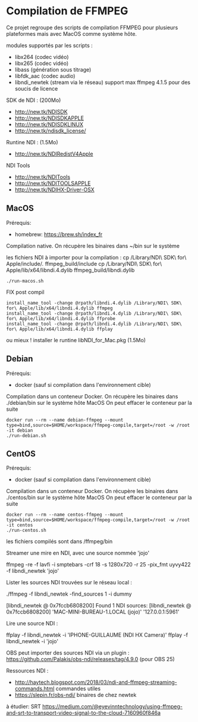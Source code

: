 # Compilation de FFMPEG

Ce projet regroupe des scripts de compilation FFMPEG pour plusieurs plateformes mais avec MacOS comme système hôte.

modules supportés par les scripts :

* libx264 (codec vidéo)
* libx265 (codec vidéo)
* libass (génération sous titrage)
* libfdk_aac (codec audio)
* libndi_newtek (stream via le réseau) support max ffmpeg 4.1.5 pour des soucis de licence

SDK de NDI : (200Mo)
* http://new.tk/NDISDK
* http://new.tk/NDISDKAPPLE
* http://new.tk/NDISDKLINUX
* http://new.tk/ndisdk_license/

Runtine NDI : (1.5Mo)
* http://new.tk/NDIRedistV4Apple

NDI Tools
* http://new.tk/NDITools
* http://new.tk/NDITOOLSAPPLE
* http://new.tk/NDIHX-Driver-OSX

## MacOS

Prérequis:

* homebrew: https://brew.sh/index_fr

Compilation native. On récupère les binaires dans ~/bin sur le système

les fichiers NDI à importer pour la compilation :
cp /Library/NDI\ SDK\ for\ Apple/include/*.* ffmpeg_build/include
cp /Library/NDI\ SDK\ for\ Apple/lib/x64/libndi.4.dylib ffmpeg_build/libndi.dylib

```
./run-macos.sh
```

FIX post compil
```
install_name_tool -change @rpath/libndi.4.dylib /Library/NDI\ SDK\ for\ Apple/lib/x64/libndi.4.dylib ffmpeg
install_name_tool -change @rpath/libndi.4.dylib /Library/NDI\ SDK\ for\ Apple/lib/x64/libndi.4.dylib ffprobe
install_name_tool -change @rpath/libndi.4.dylib /Library/NDI\ SDK\ for\ Apple/lib/x64/libndi.4.dylib ffplay
```

ou mieux ! installer le runtine libNDI_for_Mac.pkg (1.5Mo)

## Debian

Prérequis:

* docker (sauf si compilation dans l'environnement cible)

Compilation dans un conteneur Docker. On récupère les binaires dans ./debian/bin sur le système hôte MacOS
On peut effacer le conteneur par la suite

```
docker run --rm --name debian-ffmpeg --mount type=bind,source=$HOME/workspace/ffmpeg-compile,target=/root -w /root -it debian
./run-debian.sh
```

## CentOS

Prérequis:

* docker (sauf si compilation dans l'environnement cible)

Compilation dans un conteneur Docker. On récupère les binaires dans ./centos/bin sur le système hôte MacOS
On peut effacer le conteneur par la suite

```
docker run --rm --name centos-ffmpeg --mount type=bind,source=$HOME/workspace/ffmpeg-compile,target=/root -w /root -it centos
./run-centos.sh
```

les fichiers compilés sont dans /ffmpeg/bin

Streamer une mire en NDI, avec une source nommée 'jojo'

ffmpeg -re -f lavfi -i smptebars -crf 18 -s 1280x720 -r 25 -pix_fmt uyvy422 -f libndi_newtek 'jojo'

Lister les sources NDI trouvées sur le réseau local :

./ffmpeg -f libndi_newtek -find_sources 1 -i dummy

[libndi_newtek @ 0x7fccb6808200] Found 1 NDI sources:
[libndi_newtek @ 0x7fccb6808200] 	'MAC-MINI-BUREAU-1.LOCAL (jojo)'	'127.0.0.1:5961'

Lire une source NDI :

ffplay -f libndi_newtek -i 'IPHONE-GUILLAUME (NDI HX Camera)'
ffplay -f libndi_newtek -i 'jojo'

OBS peut importer des sources NDI via un plugin :
<https://github.com/Palakis/obs-ndi/releases/tag/4.9.0> (pour OBS 25)

Ressources NDI :
* <http://haytech.blogspot.com/2018/03/ndi-and-ffmpeg-streaming-commands.html> commandes utiles
* <https://slepin.fr/obs-ndi/> binaires de chez newtek

à étudier: SRT
<https://medium.com/@eyevinntechnology/using-ffmpeg-and-srt-to-transport-video-signal-to-the-cloud-7160960f846a>
